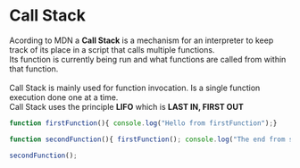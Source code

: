 # Call Stack 

Acording to MDN a **Call Stack** is a mechanism for an interpreter to keep track of its place in a script that calls multiple functions. </br>
Its function is currently being run and what functions are called from within that function.</br></br>
Call Stack is mainly used for function invocation. Is a single function execution done one at a time.</br>
Call Stack uses the principle **LIFO** which is **LAST IN, FIRST OUT**

```javascript
function firstFunction(){ console.log("Hello from firstFunction");}
```

```javascript
function secondFunction(){ firstFunction(); console.log("The end from secondFunction");}
```

```javascript
secondFunction();
```